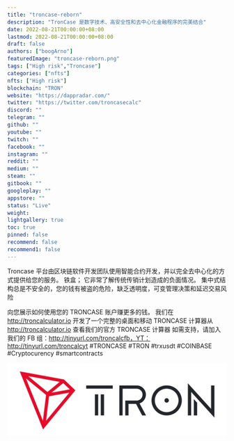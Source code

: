 ```yaml
---
title: "troncase-reborn"
description: "TronCase 是数字技术、高安全性和去中心化金融程序的完美结合"
date: 2022-08-21T00:00:00+08:00
lastmod: 2022-08-21T00:00:00+08:00
draft: false
authors: ["boogArno"]
featuredImage: "troncase-reborn.png"
tags: ["High risk","Troncase"]
categories: ["nfts"]
nfts: ["High risk"]
blockchain: "TRON"
website: "https://dappradar.com/"
twitter: "https://twitter.com/troncasecalc"
discord: ""
telegram: ""
github: ""
youtube: ""
twitch: ""
facebook: ""
instagram: ""
reddit: ""
medium: ""
steam: ""
gitbook: ""
googleplay: ""
appstore: ""
status: "Live"
weight: 
lightgallery: true
toc: true
pinned: false
recommend: false
recommend1: false
---
```

Troncase 平台由区块链软件开发团队使用智能合约开发，并以完全去中心化的方式提供给您的服务。 铁盒； 它非常了解传统传销计划造成的负面情况。 集中式结构总是不安全的，您的钱有被盗的危险，缺乏透明度，可变管理决策和延迟交易风险

向您展示如何使用您的 TRONCASE 账户赚更多的钱。 我们在 http://troncalculator.io 开发了一个完整的桌面和移动 TRONCASE 计算器从 http://troncalculator.io 查看我们的官方 TRONCASE 计算器 如需支持，请加入我们的 FB 组：http://tinyurl.com/troncalcfb，YT：http://tinyurl.com/troncalcyt #TRONCASE #TRON #trxusdt #COINBASE #Cryptocurency #smartcontracts

![1080x360](1080x360.jpg)

